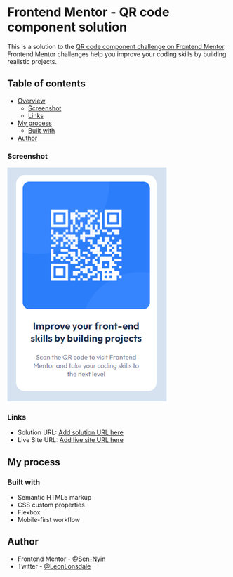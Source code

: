 # Frontend Mentor - QR code component solution

This is a solution to the [QR code component challenge on Frontend Mentor](https://www.frontendmentor.io/challenges/qr-code-component-iux_sIO_H). Frontend Mentor challenges help you improve your coding skills by building realistic projects. 

## Table of contents

- [Overview](#overview)
  - [Screenshot](#screenshot)
  - [Links](#links)
- [My process](#my-process)
  - [Built with](#built-with)
- [Author](#author)

### Screenshot

![](https://github.com/Sen-Nyin/FEM_QR_Code_challenge/blob/main/qrcode_challenge.png)

### Links

- Solution URL: [Add solution URL here](https://github.com/Sen-Nyin/FEM_QR_Code_challenge)
- Live Site URL: [Add live site URL here](https://sen-nyin.github.io/FEM_QR_Code_challenge/)

## My process

### Built with

- Semantic HTML5 markup
- CSS custom properties
- Flexbox
- Mobile-first workflow

## Author

- Frontend Mentor - [@Sen-Nyin](https://www.frontendmentor.io/profile/Sen-Nyin)
- Twitter - [@LeonLonsdale](https://www.twitter.com/LeonLonsdale)
